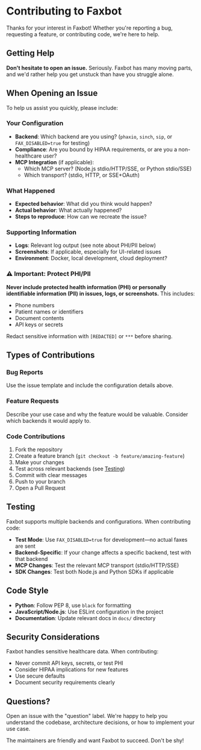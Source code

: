 # Contributing to Faxbot

Thanks for your interest in Faxbot! Whether you're reporting a bug, requesting a feature, or contributing code, we're here to help.

## Getting Help

**Don't hesitate to open an issue.** Seriously. Faxbot has many moving parts, and we'd rather help you get unstuck than have you struggle alone.

## When Opening an Issue

To help us assist you quickly, please include:

### Your Configuration
- **Backend**: Which backend are you using? (`phaxio`, `sinch`, `sip`, or `FAX_DISABLED=true` for testing)
- **Compliance**: Are you bound by HIPAA requirements, or are you a non-healthcare user?
- **MCP Integration** (if applicable):
  - Which MCP server? (Node.js stdio/HTTP/SSE, or Python stdio/SSE)
  - Which transport? (stdio, HTTP, or SSE+OAuth)

### What Happened
- **Expected behavior**: What did you think would happen?
- **Actual behavior**: What actually happened?
- **Steps to reproduce**: How can we recreate the issue?

### Supporting Information
- **Logs**: Relevant log output (see note about PHI/PII below)
- **Screenshots**: If applicable, especially for UI-related issues
- **Environment**: Docker, local development, cloud deployment?

### ⚠️ Important: Protect PHI/PII
**Never include protected health information (PHI) or personally identifiable information (PII) in issues, logs, or screenshots.** This includes:
- Phone numbers
- Patient names or identifiers  
- Document contents
- API keys or secrets

Redact sensitive information with `[REDACTED]` or `***` before sharing.

## Types of Contributions

### Bug Reports
Use the issue template and include the configuration details above.

### Feature Requests  
Describe your use case and why the feature would be valuable. Consider which backends it would apply to.

### Code Contributions
1. Fork the repository
2. Create a feature branch (`git checkout -b feature/amazing-feature`)
3. Make your changes
4. Test across relevant backends (see [Testing](#testing))
5. Commit with clear messages
6. Push to your branch
7. Open a Pull Request

## Testing

Faxbot supports multiple backends and configurations. When contributing code:

- **Test Mode**: Use `FAX_DISABLED=true` for development—no actual faxes are sent
- **Backend-Specific**: If your change affects a specific backend, test with that backend
- **MCP Changes**: Test the relevant MCP transport (stdio/HTTP/SSE)
- **SDK Changes**: Test both Node.js and Python SDKs if applicable

## Code Style

- **Python**: Follow PEP 8, use `black` for formatting
- **JavaScript/Node.js**: Use ESLint configuration in the project
- **Documentation**: Update relevant docs in `docs/` directory

## Security Considerations

Faxbot handles sensitive healthcare data. When contributing:

- Never commit API keys, secrets, or test PHI
- Consider HIPAA implications for new features
- Use secure defaults
- Document security requirements clearly

## Questions?

Open an issue with the "question" label. We're happy to help you understand the codebase, architecture decisions, or how to implement your use case.

The maintainers are friendly and want Faxbot to succeed. Don't be shy!
